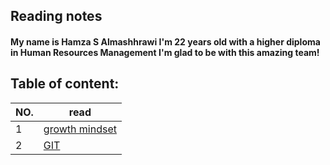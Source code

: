## Reading notes

#### My name is Hamza S Almashhrawi I'm 22 years old with a higher diploma in Human Resources Management I'm glad to be with this amazing team! 

## Table of content:
|NO.|read|
|---|-----|
1|[growth mindset](Read1.md)
2|[GIT](Read02.md)
